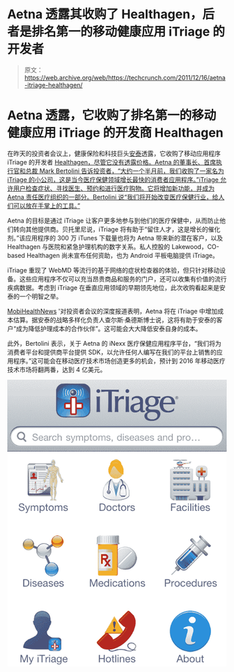 # Aetna 透露其收购了 Healthagen，后者是排名第一的移动健康应用 iTriage  的开发者

> 原文：<https://web.archive.org/web/https://techcrunch.com/2011/12/16/aetna-itriage-healthagen/>

# Aetna 透露，它收购了排名第一的移动健康应用 iTriage 的开发商 Healthagen

在昨天的投资者会议上，健康保险和科技巨头[安泰](https://web.archive.org/web/20230331133329/http://www.aetna.com/)透露，它收购了移动应用程序 iTriage 的开发者 [Healthagen，尽管它没有透露价格。Aetna 的董事长、首席执行官和总裁 Mark Bertolini 告诉投资者，“大约一个半月前，我们收购了一家名为 iTriage 的小公司，这是当今医疗保健领域增长最快的消费者应用程序。”iTriage 允许用户检查症状、寻找医生、预约和进行医疗购物。它将增加新功能，并成为 Aetna 责任医疗组织的一部分。Bertolini 说“我们将开始改变医疗保健行业，给人们可以放在手掌上的工具。”](https://web.archive.org/web/20230331133329/http://www.itriagehealth.com/)

Aetna 的目标是通过 iTriage 让客户更多地参与到他们的医疗保健中，从而防止他们转向其他提供商。贝托里尼说，iTriage 将有助于“留住人才，这是增长的催化剂。”该应用程序的 300 万 iTunes 下载量也将为 Aetna 带来新的潜在客户，以及 Healthagen 与医院和紧急护理机构的数字关系。私人控股的 Lakewood，CO-based Healthagen 尚未宣布任何资助，也为 Android 平板电脑提供 iTriage。

iTriage 重现了 WebMD 等流行的基于网络的症状检查器的体验，但只针对移动设备。这些应用程序不仅可以充当昂贵商品和服务的门户，还可以收集有价值的流行疾病数据。考虑到 iTriage 在垂直应用领域的早期领先地位，此次收购看起来是安泰的一个明智之举。

[MobiHealthNews](https://web.archive.org/web/20230331133329/http://mobihealthnews.com/15324/why-aetna-acquired-itriage-app-maker-healthagen/) '对投资者会议的深度报道表明，Aetna 将在 iTriage 中增加成本估算。据安泰的战略多样化负责人查尔斯·桑德斯博士说，这将有助于安泰的客户“成为降低护理成本的合作伙伴”。这可能会大大降低安泰自身的成本。

此外，Bertolini 表示，关于 Aetna 的 iNexx 医疗保健应用程序平台，“我们将为消费者平台和提供商平台提供 SDK，以允许任何人编写在我们的平台上销售的应用程序。”这可能会在移动医疗技术市场创造更多的机会，预计到 2016 年移动医疗技术市场将翻两番，达到 4 亿美元。

[![](img/4b5c269d2c846f05c81d0c0c6ead7641.png "iTriage")](https://web.archive.org/web/20230331133329/https://techcrunch.com/wp-content/uploads/2011/12/itriage.png)